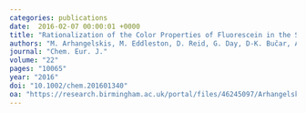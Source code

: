 ```yaml
---
categories: publications
date:  2016-02-07 00:00:01 +0000
title: "Rationalization of the Color Properties of Fluorescein in the Solid State: A Combined Computational and Experimental Study"
authors: "M. Arhangelskis, M. Eddleston, D. Reid, G. Day, D-K. Bučar, A. J. Morris, W. Jones"
journal: "Chem. Eur. J."
volume: "22"
pages: "10065"
year: "2016"
doi: "10.1002/chem.201601340"
oa: "https://research.birmingham.ac.uk/portal/files/46245097/Arhangelskis_et_al_Rationalization_of_the_color_Chemistry_A_European_Journal_2016.pdf"
---
```

